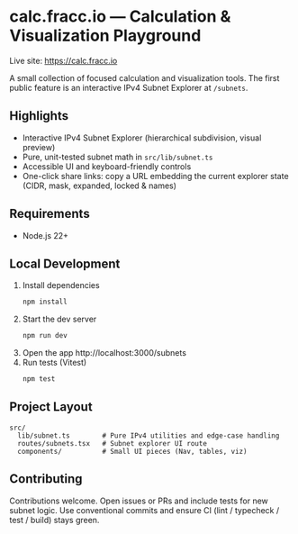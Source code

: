 # calc.fracc.io — Calculation & Visualization Playground

Live site: https://calc.fracc.io

A small collection of focused calculation and visualization tools. The first public feature is an interactive IPv4 Subnet Explorer at `/subnets`.

## Highlights

- Interactive IPv4 Subnet Explorer (hierarchical subdivision, visual preview)
- Pure, unit-tested subnet math in `src/lib/subnet.ts`
- Accessible UI and keyboard-friendly controls
- One-click share links: copy a URL embedding the current explorer state (CIDR, mask, expanded, locked & names)

## Requirements

- Node.js 22+

## Local Development

1. Install dependencies
   ```sh
   npm install
   ```
2. Start the dev server
   ```sh
   npm run dev
   ```
3. Open the app
   http://localhost:3000/subnets
4. Run tests (Vitest)
   ```sh
   npm test
   ```

## Project Layout

```text
src/
  lib/subnet.ts        # Pure IPv4 utilities and edge-case handling
  routes/subnets.tsx   # Subnet explorer UI route
  components/          # Small UI pieces (Nav, tables, viz)
```

## Contributing

Contributions welcome. Open issues or PRs and include tests for new subnet logic. Use conventional commits and ensure CI (lint / typecheck / test / build) stays green.
